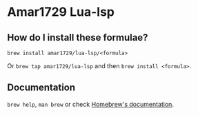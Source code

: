 # Amar1729 Lua-lsp

## How do I install these formulae?

`brew install amar1729/lua-lsp/<formula>`

Or `brew tap amar1729/lua-lsp` and then `brew install <formula>`.

## Documentation

`brew help`, `man brew` or check [Homebrew's documentation](https://docs.brew.sh).
